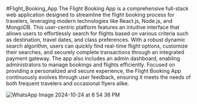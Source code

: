 #Flight_Booking_App
The Flight Booking App is a comprehensive full-stack web application designed to streamline the flight booking process for travelers, leveraging modern technologies like React.js, Node.js, and MongoDB. This user-centric platform features an intuitive interface that allows users to effortlessly search for flights based on various criteria such as destination, travel dates, and class preferences. With a robust dynamic search algorithm, users can quickly find real-time flight options, customize their searches, and securely complete transactions through an integrated payment gateway. The app also includes an admin dashboard, enabling administrators to manage bookings and flights efficiently. Focused on providing a personalized and secure experience, the Flight Booking App continuously evolves through user feedback, ensuring it meets the needs of both frequent travelers and occasional flyers alike.

![WhatsApp Image 2024-10-24 at 6 54 36 PM](https://github.com/user-attachments/assets/f777058c-bdc8-409e-9e2d-e1075286f205)
